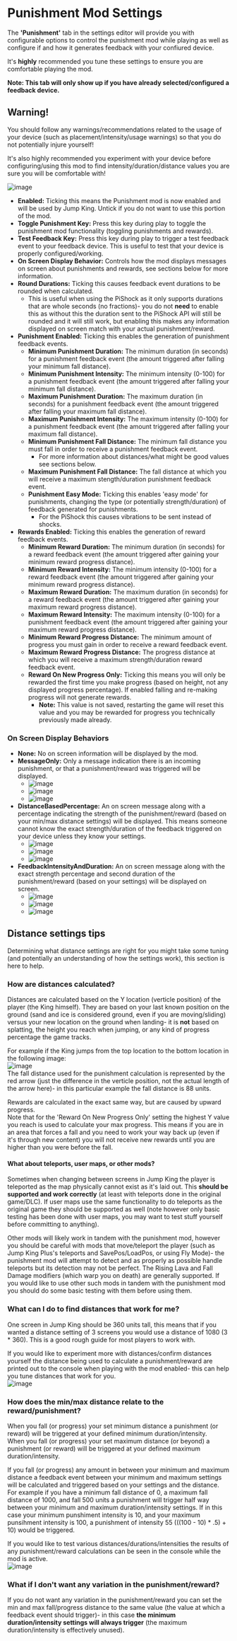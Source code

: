 # Punishment Mod Settings

The **'Punishment'** tab in the settings editor will provide you with configurable options to control the punishment mod while playing as well as configure if and how it generates feedback with your confiured device.

It's **highly** recommended you tune these settings to ensure you are comfortable playing the mod.

**Note: This tab will only show up if you have already selected/configured a feedback device.**  

## **Warning!**
You should follow any warnings/recommendations related to the usage of your device (such as placement/intensity/usage warnings) so that you do not potentially injure yourself!

It's also highly recommended you experiment with your device before configuring/using this mod to find intensity/duration/distance values you are sure you will be comfortable with!

![image](https://github.com/zarradeth/JumpKing-TwitchRavens/assets/20621507/74ceb094-8045-46ca-9a90-ad43f5b52299)

- **Enabled:** Ticking this means the Punishment mod is now enabled and will be used by Jump King. Untick if you do not want to use this portion of the mod.
- **Toggle Punishment Key:** Press this key during play to toggle the punishment mod functionality (toggling punishments and rewards).
- **Test Feedback Key:** Press this key during play to trigger a test feedback event to your feedback device. This is useful to test that your device is properly configured/working.
- **On Screen Display Behavior:** Controls how the mod displays messages on screen about punishments and rewards, see sections below for more information.
- **Round Durations:** Ticking this causes feedback event durations to be rounded when calculated.
  - This is useful when using the PiShock as it only supports durations that are whole seconds (no fractions)- you do not **need** to enable this as without this the duration sent to the PiShock API will still be rounded and it will still work, but enabling this makes any information displayed on screen match with your actual punishment/reward.
- **Punishment Enabled:** Ticking this enables the generation of punishment feedback events.
  - **Minimum Punishment Duration:** The minimum duration (in seconds) for a punishment feedback event (the amount triggered after falling your minimum fall distance).
  - **Minimum Punishment Intensity:** The minimum intensity (0-100) for a punishment feedback event (the amount triggered after falling your minimum fall distance).
  - **Maximum Punishment Duration:** The maximum duration (in seconds) for a punishment feedback event (the amount triggered after falling your maximum fall distance).
  - **Maximum Punishment Intensity:** The maximum intensity (0-100) for a punishment feedback event (the amount triggered after falling your maximum fall distance).
  - **Minimum Punishment Fall Distance:** The minimum fall distance you must fall in order to receive a punishment feedback event.
    - For more information about distances/what might be good values see sections below.
  - **Maximum Punishment Fall Distance:** The fall distance at which you will receive a maximum stength/duration punishment feedback event.
  - **Punishment Easy Mode:** Ticking this enables 'easy mode' for punishments, changing the type (or potentially strength/duration) of feedback generated for punishments.
    - For the PiShock this causes vibrations to be sent instead of shocks.  
- **Rewards Enabled:** Ticking this enables the generation of reward feedback events.
  - **Minimum Reward Duration:** The minimum duration (in seconds) for a reward feedback event (the amount triggered after gaining your minimum reward progress distance).
  - **Minimum Reward Intensity:** The minimum intensity (0-100) for a reward feedback event (the amount triggered after gaining your minimum reward progress distance).
  - **Maximum Reward Duration:** The maximum duration (in seconds) for a reward feedback event (the amount triggered after gaining your maximum reward progress distance).
  - **Maximum Reward Intensity:** The maximum intensity (0-100) for a punishment feedback event (the amount triggered after gaining your maximum reward progress distance).
  - **Minimum Reward Progress Distance:** The minimum amount of progress you must gain in order to receive a reward feedback event.
  - **Maximum Reward Progress Distance:** The progress distance at which you will receive a maximum strength/duration reward feedback event.
  - **Reward On New Progress Only:** Ticking this means you will only be rewarded the first time you make progress (based on height, not any displayed progress percentage). If enabled falling and re-making progress will not generate rewards.
    - **Note:** This value is not saved, restarting the game will reset this value and you may be rewarded for progress you technically previously made already.

 ### On Screen Display Behaviors
 
- **None:** No on screen information will be displayed by the mod.
- **MessageOnly:** Only a message indication there is an incoming punishment, or that a punishment/reward was triggered will be displayed.
  - ![image](https://github.com/zarradeth/JumpKing-TwitchRavens/assets/20621507/c32aa60e-1815-4ae7-adcc-8cf17227579c)
  - ![image](https://github.com/zarradeth/JumpKing-TwitchRavens/assets/20621507/0676854c-c9e3-4f3f-a191-6201461881ff)
  - ![image](https://github.com/zarradeth/JumpKing-TwitchRavens/assets/20621507/5e7f74e8-51d1-4ccd-ac2c-ff5221d60147)
- **DistanceBasedPercentage:** An on screen message along with a percentage indicating the strength of the punishment/reward (based on your min/max distance settings) will be displayed. This means someone cannot know the exact strength/duration of the feedback triggered on your device unless they know your settings.
  - ![image](https://github.com/zarradeth/JumpKing-TwitchRavens/assets/20621507/b967f068-4bb3-499f-966e-85c8aced15b2)
  - ![image](https://github.com/zarradeth/JumpKing-TwitchRavens/assets/20621507/471d1814-68fb-416c-8935-863921b35446)
  - ![image](https://github.com/zarradeth/JumpKing-TwitchRavens/assets/20621507/ead14b60-c1ad-4b5d-b4f1-3b3421cdf357)
- **FeedbackIntensityAndDuration:** An on screen message along with the exact strength percentage and second duration of the punishment/reward (based on your settings) will be displayed on screen.
  - ![image](https://github.com/zarradeth/JumpKing-TwitchRavens/assets/20621507/ec790f70-8aff-4661-91be-0187b1ae88a6)
  - ![image](https://github.com/zarradeth/JumpKing-TwitchRavens/assets/20621507/eee1235c-9800-4d91-a6f2-1c9ca12155c4)
  - ![image](https://github.com/zarradeth/JumpKing-TwitchRavens/assets/20621507/82fd63e4-44cb-4a78-8ab6-e73747bd47a6)

## Distance settings tips

Determining what distance settings are right for you might take some tuning (and potentially an understanding of how the settings work), this section is here to help.

### How are distances calculated?

Distances are calculated based on the Y location (verticle position) of the player (the King himself). They are based on your last known position on the ground (sand and ice is considered ground, even if you are moving/sliding) versus your new location on the ground when landing- it is **not** based on splatting, the height you reach when jumping, or any kind of progress percentage the game tracks.

For example if the King jumps from the top location to the bottom location in the following image:  
![image](https://github.com/zarradeth/JumpKing-TwitchRavens/assets/20621507/5714c819-cb5c-4735-8b73-8187e8855694)  
The fall distance used for the punishment calculation is represented by the red arrow (just the difference in the verticle position, not the actual length of the arrow here)- in this particular example the fall distance is 88 units.

Rewards are calculated in the exact same way, but are caused by upward progress.  
Note that for the 'Reward On New Progress Only' setting the highest Y value you reach is used to calculate your max progress. This means if you are in an area that forces a fall and you need to work your way back up (even if it's through new content) you will not receive new rewards until you are higher than you were before the fall.

#### What about teleports, user maps, or other mods?

Sometimes when changing between screens in Jump King the player is teleported as the map physically cannot exist as it's laid out. This **should be supported and work correctly** (at least with teleports done in the original game/DLC). If user maps use the same functionality to do teleports as the original game they should be supported as well (note however only basic testing has been done with user maps, you may want to test stuff yourself before committing to anything).

Other mods will likely work in tandem with the punishment mod, however you should be careful with mods that move/teleport the player (such as Jump King Plus's teleports and SavePos/LoadPos, or using Fly Mode)- the punishment mod will attempt to detect and as properly as possible handle teleports but its detection may not be perfect. The Rising Lava and Fall Damage modifiers (which warp you on death) are generally supported. If you would like to use other such mods in tandem with the punishment mod you should do some basic testing with them before using them.

### What can I do to find distances that work for me?

One screen in Jump King should be 360 units tall, this means that if you wanted a distance setting of 3 screens you would use a distance of 1080 (3 * 360). This is a good rough guide for most players to work with.

If you would like to experiment more with distances/confirm distances yourself the distance being used to calculate a punishment/reward are printed out to the console when playing with the mod enabled- this can help you tune distances that work for you.  
![image](https://github.com/zarradeth/JumpKing-TwitchRavens/assets/20621507/ec4e916b-ecda-4fe2-b95b-3c80ea89ff37)

### How does the min/max distance relate to the reward/punishment?

When you fall (or progress) your set minimum distance a punishment (or reward) will be triggered at your defined minimum duration/intensity.  
When you fall (or progress) your set maximum distance (or beyond) a punishment (or reward) will be triggered at your defined maximum duration/intensity.

If you fall (or progress) any amount in between your minimum and maximum distance a feedback event between your minimum and maximum settings will be calculated and triggered based on your settings and the distance.  
For example if you have a minimum fall distance of 0, a maximum fall distance of 1000, and fall 500 units a punishment will trigger half way between your minimum and maximum duration/intensity settings. If in this case your minimum punshiment intensity is 10, and your maximum punsihment intensity is 100, a punishment of intensity 55 (((100 - 10) * .5) + 10) would be triggered.

If you would like to test various distances/durations/intensities the results of any punishment/reward calculations can be seen in the console while the mod is active.  
![image](https://github.com/zarradeth/JumpKing-TwitchRavens/assets/20621507/7e094ec1-5486-47ed-a334-bb07f0e4b55f)

### What if I don't want any variation in the punishment/reward?
If you do not want any variation in the punishment/reward you can set the min and max fall/progress distance to the same value (the value at which a feedback event should trigger)- in this case **the minimum duration/intensity settings will always trigger** (the maximum duration/intensity is effectively unused).
